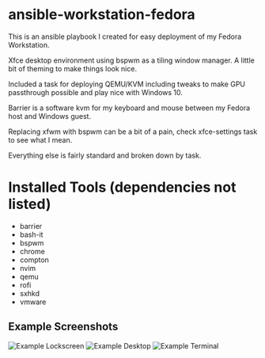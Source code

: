 # ansible-workstation-fedora

This is an ansible playbook I created for easy deployment of my Fedora Workstation.

Xfce desktop environment using bspwm as a tiling window manager. A little bit of theming to make things look nice.

Included a task for deploying QEMU/KVM including tweaks to make GPU passthrough possible and play nice with Windows 10.

Barrier is a software kvm for my keyboard and mouse between my Fedora host and Windows guest.

Replacing xfwm with bspwm can be a bit of a pain, check xfce-settings task to see what I mean.

Everything else is fairly standard and broken down by task.

# Installed Tools (dependencies not listed)
- barrier
- bash-it
- bspwm
- chrome
- compton
- nvim
- qemu
- rofi
- sxhkd
- vmware

## Example Screenshots
![Example Lockscreen]()
![Example Desktop]()
![Example Terminal]()

